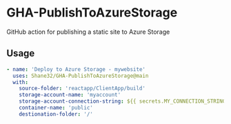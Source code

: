 # GHA-PublishToAzureStorage
GitHub action for publishing a static site to Azure Storage

## Usage

```yml
- name: 'Deploy to Azure Storage - mywebsite'
  uses: Shane32/GHA-PublishToAzureStorage@main
  with:
    source-folder: 'reactapp/ClientApp/build'
    storage-account-name: 'myaccount'
    storage-account-connection-string: ${{ secrets.MY_CONNECTION_STRING }}
    container-name: 'public'
    destionation-folder: '/'
```

